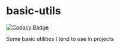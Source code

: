 # basic-utils

[![Codacy Badge](https://api.codacy.com/project/badge/Grade/fff657b5b823421997eeb2db64358f0e)](https://www.codacy.com/app/Kollektiva/basic-utils?utm_source=github.com&utm_medium=referral&utm_content=Schinzel/basic-utils&utm_campaign=badger)

Some basic utilities I tend to use in projects
